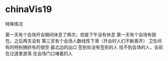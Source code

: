 # chinaVis19





特殊情况

第一天有个会场开会期间休息了两次，但是下午没有休息
第一天有个会场有鼓包，之后两天没有
第三天有个会场人数线性下滑（开会时人们不断离开）
卫生间有的特别拥挤有的很空
最北边的出口
签到处没有签到的人
找不到会场的人，会前在过道里游荡
在会场门口堵着的人